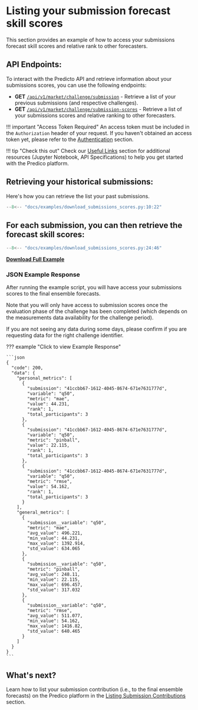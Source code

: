 # Listing your submission forecast skill scores

This section provides an example of how to access your submissions forecast skill scores and relative rank to other forecasters.

## API Endpoints:

To interact with the Predicto API and retrieve information about 
your submissions scores,
you can use the following endpoints:

- **GET** [`/api/v1/market/challenge/submission`](https://predico-elia.inesctec.pt/redoc/#tag/market/operation/get_market_session_submission) - Retrieve a list of your previous submissions (and respective challenges).
- **GET** [`/api/v1/market/challenge/submission-scores`](https://predico-elia.inesctec.pt/redoc/#tag/market/operation/get_market_session_submission_scores) - Retrieve a list of your submissions scores and relative ranking to other forecasters.

!!! important "Access Token Required"
    An access token must be included in the `Authorization` header of your request. If you haven't obtained an access token yet, please refer to the [Authentication](authentication.md) section.

!!! tip "Check this out"
    Check our [Useful Links](useful_links.md) section for additional resources (Jupyter Notebook, API Specifications) to help you get started with the Predico platform.


## Retrieving your historical submissions:

Here's how you can retrieve the list your past submissions.

```python title="download_submissions_scores.py"
--8<-- "docs/examples/download_submissions_scores.py:10:22"
```

## For each submission, you can then retrieve the forecast skill scores:

```python title="download_submissions_scores.py"
--8<-- "docs/examples/download_submissions_scores.py:24:46"
```


<a href="../examples/download_submissions_scores.py" download="download_submissions_scores.py"><b>Download Full Example</b></a>


### JSON Example Response 

After running the example script, you will have access your submissions scores to the final ensemble forecasts.

Note that you will only have access to submission scores once the evaluation phase of the challenge has been completed (which depends on the measurements data availability for the challenge period).

If you are not seeing any data during some days, please confirm if you are requesting data for the right challenge identifier. 



??? example "Click to view Example Response"

    ```json
    {
      "code": 200,
      "data": {
        "personal_metrics": [
          {
            "submission": "41ccbb67-1612-4045-8674-671e7631777d",
            "variable": "q50",
            "metric": "mae",
            "value": 44.231,
            "rank": 1,
            "total_participants": 3
          },
          {
            "submission": "41ccbb67-1612-4045-8674-671e7631777d",
            "variable": "q50",
            "metric": "pinball",
            "value": 22.115,
            "rank": 1,
            "total_participants": 3
          },
          {
            "submission": "41ccbb67-1612-4045-8674-671e7631777d",
            "variable": "q50",
            "metric": "rmse",
            "value": 54.162,
            "rank": 1,
            "total_participants": 3
          }
        ],
        "general_metrics": [
          {
            "submission__variable": "q50",
            "metric": "mae",
            "avg_value": 496.221,
            "min_value": 44.231,
            "max_value": 1392.914,
            "std_value": 634.065
          },
          {
            "submission__variable": "q50",
            "metric": "pinball",
            "avg_value": 248.11,
            "min_value": 22.115,
            "max_value": 696.457,
            "std_value": 317.032
          },
          {
            "submission__variable": "q50",
            "metric": "rmse",
            "avg_value": 511.077,
            "min_value": 54.162,
            "max_value": 1416.82,
            "std_value": 640.465
          }
        ]
      }
    }
    ```

## What's next?

Learn how to list your submission contribution (i.e., to the final ensemble forecasts) on the Predico platform in the [Listing Submission Contributions](listing_submissions_contributions.md) section.